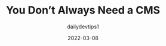 ---
author: dailydevtips1
date: 2022-03-08
permalink: false
publisher: thepracticaldev
tags:
  - content-management
  - development
  - meta
target_url: https://dev.to/dailydevtips1/you-dont-always-need-a-cms-ch
title: You Don’t Always Need a CMS
---